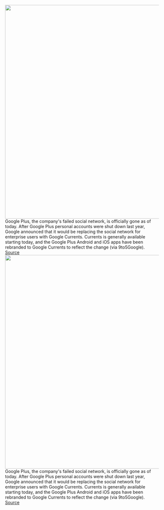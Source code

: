 <img src='https://cdn.vox-cdn.com/thumbor/auw2frfqlr1F9hsgYVI8y6sPg-8=/0x0:2040x1360/1200x800/filters:focal(857x517:1183x843)/cdn.vox-cdn.com/uploads/chorus_image/image/67023081/acastro_180427_1777_0003.0.jpg' width='700px' /><br/>
Google Plus, the company's failed social network, is officially gone as of today. After Google Plus personal accounts were shut down last year, Google announced that it would be replacing the social network for enterprise users with Google Currents. Currents is generally available starting today, and the Google Plus Android and iOS apps have been rebranded to Google Currents to reflect the change (via 9to5Google).
<a href='https://www.theverge.com/2020/7/6/21314912/google-plus-gone-mobile-apps-currents-rebranded'> Source <a/><img src='https://cdn.vox-cdn.com/thumbor/auw2frfqlr1F9hsgYVI8y6sPg-8=/0x0:2040x1360/1200x800/filters:focal(857x517:1183x843)/cdn.vox-cdn.com/uploads/chorus_image/image/67023081/acastro_180427_1777_0003.0.jpg' width='700px' /><br/>
Google Plus, the company's failed social network, is officially gone as of today. After Google Plus personal accounts were shut down last year, Google announced that it would be replacing the social network for enterprise users with Google Currents. Currents is generally available starting today, and the Google Plus Android and iOS apps have been rebranded to Google Currents to reflect the change (via 9to5Google).
<a href='https://www.theverge.com/2020/7/6/21314912/google-plus-gone-mobile-apps-currents-rebranded'> Source <a/>